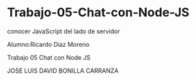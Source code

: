 # Trabajo-05-Chat-con-Node-JS
conocer JavaScript del lado de servidor

Alumno:Ricardo Diaz Moreno

Trabajo 05  Chat con Node JS

JOSE LUIS DAVID BONILLA CARRANZA
